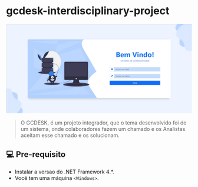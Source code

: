 # gcdesk-interdisciplinary-project

<img src="Login-gcdesk.jpeg" alt="Pagina de login do Sistema GCDESK">

> O GCDESK, é um projeto integrador, que o tema desenvolvido foi de um sistema, onde colaboradores fazem um chamado e os Analistas aceitam esse chamado e os solucionam.

## 💻 Pre-requisito

* Instalar a versao do .NET Framework 4.*.
* Você tem uma máquina `<Windows>`.
